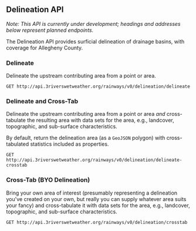 ## Delineation API

*Note: This API is currently under development; headings and addresses below represent planned endpoints.*

The Delineation API provides surficial delineation of drainage basins, with coverage for Allegheny County.

### Delineate

Delineate the upstream contributing area from a point or area.

```endpoint
GET http://api.3riverswetweather.org/rainways/v0/delineation/delineate
```

### Delineate and Cross-Tab

Delineate the upstream contributing area from a point or area *and* cross-tabulate the resulting area with data sets for the area, e.g., landcover, topographic, and sub-surface characteristics.

By default, return the delineation area (as a `GeoJSON` polygon) with cross-tabulated statistics included as properties.

```endpoint
GET http://api.3riverswetweather.org/rainways/v0/delineation/delineate-crosstab
```

### Cross-Tab (BYO Delineation)

Bring your own area of interest (presumably representing a delineation you've created on your own, but really you can supply whatever area suits your fancy) and cross-tabulate it with data sets for the area, e.g., landcover, topographic, and sub-surface characteristics.

```endpoint
GET http://api.3riverswetweather.org/rainways/v0/delineation/crosstab
```